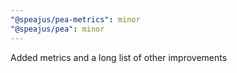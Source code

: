 ```yaml
---
"@speajus/pea-metrics": minor
"@speajus/pea": minor
---
```


Added metrics and a long list of other improvements
